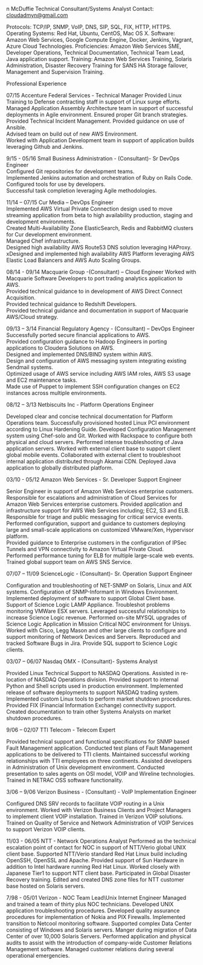 n McDuffie 
Technical Consultant/Systems Analyst 
Contact: cloudadmyn@gmail.com      
 
 
Protocols: TCP/IP, SNMP, VoIP, DNS, SIP, SQL, FIX, HTTP, HTTPS. 
Operating Systems: Red Hat, Ubuntu, CentOS, Mac OS X. 
Software:  Amazon Web Services, Google Compute Engine, Docker, Jenkins, Vagrant,  Azure Cloud Technologies.
Proficiencies: Amazon Web Services SME, Developer Operations, Technical Documentation, Technical Team Lead, Java application support. 
Training: Amazon Web Services Training, Solaris Administration, Disaster Recovery Training for SANS HA Storage failover, Management and Supervision Training. 
 
Professional Experience 

07/15 Accenture Federal Services - Technical Manager 
Provided Linux Training to Defense contracting staff in support of Linux surge efforts.  
Managed Application Assembly Architecture team in support of successful deployments in Agile environment. 
Ensured proper Git branch strategies.  
Provided Technical Incident Management. 
Provided guidance on use of Ansible.  
Advised team on build out of new AWS Environment.  
Worked with Application Development team in support of application builds leveraging Github and Jenkins. 
 
9/15 - 05/16  Small Business Administration - (Consultant)- Sr DevOps Engineer  
Configured Git repositories for development teams.  
Implemented Jenkins automation and orchestration of Ruby on Rails Code.  
Configured tools for use by developers.   
Successful task completion leveraging Agile methodologies. 
 
11/14 – 07/15 Cur Media – DevOps Engineer  
Implemented AWS Virtual Private Connection design used to move streaming application from beta to high availability production, staging and development environments.  
Created Multi-Availability Zone ElasticSearch, Redis and RabbitMQ clusters for Cur development environment.  
Managed Chef infrastructure.  
Designed high availability AWS Route53 DNS solution leveraging HAProxy. 
xDesigned and implemented high availability AWS Platform leveraging AWS Elastic Load Balancers and AWS Auto Scaling Groups.  
 
08/14 - 09/14 Macquarie Group -(Consultant) – Cloud Engineer 
Worked with Macquarie Software Developers to port trading analytics application to AWS.  
Provided technical guidance to in development of AWS Direct Connect Acquisition.  
Provided technical guidance to Redshift Developers.  
Provided technical guidance and documentation in support of Macquarie AWS/Cloud strategy.  

09/13 – 3/14 Financial Regulatory Agency - (Consultant) – DevOps Engineer 
Successfully ported secure financial applications to AWS.  
Provided configuration guidance to Hadoop Engineers in porting applications to Cloudera Solutions on AWS.  
Designed and implemented DNS/BIND system within AWS.  
Design and configuration of AWS messaging system integrating existing Sendmail systems.  
Optimized usage of AWS service including AWS IAM roles, AWS S3 usage and EC2 maintenance tasks.  
Made use of Puppet to implement SSH configuration changes on EC2 instances across multiple environments.  

08/12 – 3/13 Netbiscuits Inc -  Platform Operations Engineer 

Developed clear and concise technical documentation for Platform Operations team. 
Successfully provisioned hosted Linux PCI environment according to Linux Hardening Guide. 
Developed Configuration Management system using Chef-solo and Git. 
Worked with Rackspace to configure both physical and cloud servers. 
Performed intense troubleshooting of Java application servers. 
Worked with external client base to support client global mobile events. 
Collaborated with external client to troubleshoot internal application distributed through Akamai CDN. 
Deployed Java application to globally distributed platform. 

 




03/10 - 05/12 Amazon Web Services - Sr. Developer Support Engineer 


Senior Engineer in support of Amazon Web Services enterprise customers.
Responsible for escalations and administration of Cloud Services for Amazon Web Services enterprise customers. 
Provided application and infrastructure support for AWS Web Services including; EC2, S3 and ELB. 
Responsible for triage and public messaging for critical service events. 
Performed configuration, support and guidance to customers deploying large and small-scale applications on customized VMware/Xen, Hypervisor platform.  
Provided guidance to Enterprise customers in the configuration of IPSec Tunnels and VPN connectivity to Amazon Virtual Private Cloud.        
Performed performance tuning for ELB for multiple large-scale web events.    
Trained global support team on AWS SNS Service. 

07/07 – 11/09 ScienceLogic - (Consultant)- Sr. Operation Support Engineer

Configuration and troubleshooting of NET-SNMP on Solaris, Linux and AIX systems. 
Configuration of SNMP-Informant in Windows Environment.  
Implemented deployment of software to support Global Client base. 
Support of Science Logic LAMP Appliance. 
Troubleshot problems monitoring VMWare ESX servers. 
Leveraged successful relationships to increase Science Logic revenue. 
Performed on-site MYSQL upgrades of Science Logic Application in Mission Critical NOC environment for Unisys. 
Worked with Cisco, Legg Mason and other large clients to configure and support monitoring of Network Devices and Servers. 
Reproduced and tracked Software Bugs in Jira. 
Provide SQL support to Science Logic clients. 

 
03/07 – 06/07 Nasdaq OMX - (Consultant)- Systems Analyst

Provided Linux Technical Support to NASDAQ Operations. 
Assisted in re-location of NASDAQ Operations division. 
Provided support to internal Python and Shell scripts used in production environment. 
Implemented release of software deployments to support NASDAQ trading system. 
Implemented custom Linux tools to perform market shutdown procedures. 
Provided FIX (Financial Information Exchange) connectivity support. 
Created documentation to train other Systems Analysts on market shutdown procedures. 

9/06 – 02/07 TTI Telecom - Telecom Expert 

Provided technical support and functional specifications for SNMP based Fault Management application. 
Conducted test plans of Fault Management applications to be delivered to TTI clients. 
Maintained successful working relationships with TTI employees on three continents. 
Assisted developers in Administration of Unix development environment. 
Conducted presentation to sales agents on OSI model, VOIP and Wireline technologies. 
Trained in NETRAC OSS software functionality. 

3/06 – 9/06 Verizon Business - (Consultant)  -  VoIP Implementation Engineer  

Configured DNS SRV records to facilitate VOIP routing in a Unix environment. 
Worked with Verizon Business Clients and Project Managers to implement client VOIP installation. 
Trained in Verizon VOIP solutions. 
Trained on Quality of Service and Network Administration of VOIP Services to support Verizon VOIP clients. 

11/03 - 06/05 NTT -  Network Operations Analyst 
Performed as the technical escalation point of contact for NOC in support of NTT/Verio global UNIX client base. 
Supported NTT/Verio standard Red Hat Linux build including OpenSSH, OpenSSL and Apache. 
Provided support of Sun Hardware in addition to Intel hardware running Red Hat Linux. 
Worked closely with Japanese Tier1 to support NTT client base. 
Participated in Global Disaster Recovery training. 
Edited and created DNS zone files for NTT customer base hosted on Solaris servers. 

7/98 - 05/01 Verizon  -  NOC Team Lead\Unix Internet Engineer 
Managed and trained a team of thirty plus NOC technicians. 
Developed UNIX application troubleshooting procedures. 
Developed quality assurance procedures for implementation of Nokia and PIX Firewalls. 
Implemented transition to Netcool monitoring software. 
Supported complex Data Center consisting of Windows and Solaris servers. 
Manger during migration of Data Center of over 10,000 Solaris Servers. 
Performed application and physical audits to assist with the introduction of company-wide Customer Relations Management software. 
Managed customer relations during several operational emergencies.  

